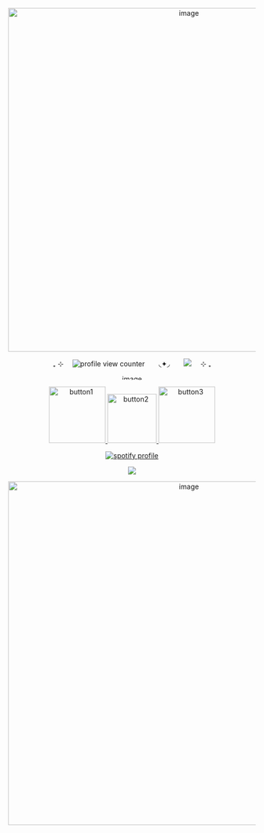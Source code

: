 <p align="center">
<img width="720" height="700" alt="image" src="https://github.com/user-attachments/assets/beea7c9d-6448-4ad0-bce1-04d2488632bd" />
</p>


 <p align="center">
  ₊ ⊹ ⠀ <img src="https://komarev.com/ghpvc/?username=luuvbite&color=ff6aab&label=stargazers" alt="profile view counter"> ⠀⠀ ◟✦◞ ⠀⠀ <img src="https://img.shields.io/badge/made_with-love-ff6aab" /> ⠀ ⊹ ₊
</p>

<p align="center">
<img width="400" height="10" alt="image" src="https://github.com/user-attachments/assets/cb0f2b7a-7a2e-4d4c-b856-1568527d29e4" />
</p>


<p align="center">
  <a href="https://luuvbite.straw.page/">
    <img src="https://github.com/user-attachments/assets/a2c0fb05-cce5-4d28-a456-168dbdd95466" alt="button1" width="115" style="display:inline-block;">
  </a>
  <a href="https://rentry.co/luuvbite">
    <img src="https://github.com/user-attachments/assets/11ad6335-7fca-4126-947b-6a7e05cf5d7a" alt="button2" width="100" style="display:inline-block;">
  </a>
  <a href="https://luuvbite.atabook.org/">
    <img src="https://github.com/user-attachments/assets/01077dca-bee5-4339-a922-654ea4c77d8c" alt="button3" width="115" style="display:inline-block;">
  </a>
</p>



<p align="center">
  <a href="https://github.com/kittinan/spotify-github-profile">
    <img src="https://spotify-github-profile.kittinanx.com/api/view?uid=31rcxzij7oqnpmtxkcufjzuubiui&cover_image=true&theme=natemoo-re&show_offline=false&background_color=ffc2cb&interchange=false&bar_color=ff6aab&bar_color_cover=false" alt="spotify profile" />
  </a>
</p>


 <p align="center">
<img src="https://img.shields.io/badge/-.𖥔_　_they_dont_love_you_like_i_do_　_𖥔.-ff6aab" />
</p>


<p align="center">
<img width="720" height="700" alt="image" src="https://github.com/user-attachments/assets/bd525b80-1b0e-4f2c-aa3f-c1eaf20d2cbf" />
</p>

